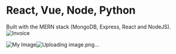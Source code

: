 # React, Vue, Node, Python
Built with the MERN stack (MongoDB, Express, React and NodeJS).
![Invoice](https://res.cloudinary.com/almpo/image/upload/v1637311386/invoice/invoice-app_tcz0dj.png)

![My Image](https://drive.google.com/uc?export=view&id=1RQBTe6rg5IX_NI4IO2ekssCYrp1nfpD7)![Uploading image.png…]()


